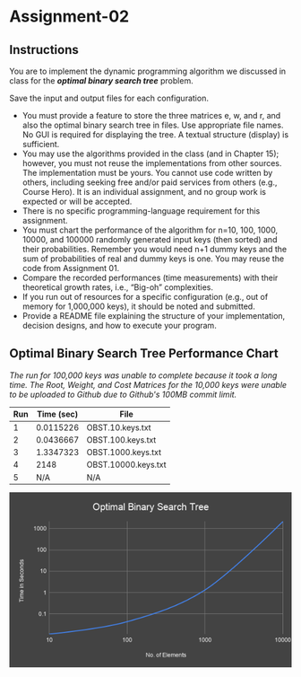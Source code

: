 # Assignment-02

## Instructions

You are to implement the dynamic programming algorithm we discussed in class for the ***optimal binary search tree*** problem.

Save the input and output files for each configuration.
-   You must provide a feature to store the three matrices e, w, and r, and also the optimal binary search tree in files. Use appropriate file names.  No GUI is required for displaying the tree.  A textual structure (display) is sufficient.
-   You may use the algorithms provided in the class (and in Chapter 15); however, you must not reuse the implementations from other sources. The implementation must be yours. You cannot use code written by others, including seeking free and/or paid services from others (e.g., Course Hero). It is an individual assignment, and no group work is expected or will be accepted.
-   There is no specific programming-language requirement for this assignment.
-   You must chart the performance of the algorithm for n=10, 100, 1000, 10000, and 100000 randomly generated input keys (then sorted) and their probabilities. Remember you would need n+1 dummy keys and the sum of probabilities of real and dummy keys is one. You may reuse the code from Assignment 01.
-   Compare the recorded performances (time measurements) with their theoretical growth rates, i.e., “Big-oh” complexities.
-   If you run out of resources for a specific configuration (e.g., out of memory for 1,000,000 keys), it should be noted and submitted.
-   Provide a README file explaining the structure of your implementation, decision designs, and how to execute your program.

## Optimal Binary Search Tree Performance Chart
*The run for 100,000 keys was unable to complete because it took a long time. The Root, Weight, and Cost Matrices for the 10,000 keys were unable to be uploaded to Github due to Github's 100MB commit limit.*

| Run | Time (sec) | File                             |
|-----|------------|----------------------------------|
| 1   | 0.0115226  | OBST.10.keys.txt                 |
| 2   | 0.0436667  | OBST.100.keys.txt                |
| 3   | 1.3347323  | OBST.1000.keys.txt               |
| 4   | 2148       | OBST.10000.keys.txt              |
| 5   |   N/A      |N/A                               |

![](https://github.com/MontoyaR/DP_OptimalBinarySearchTree/blob/master/src/Optimal%20Binary%20Search%20Tree/Optimal%20Binary%20Search%20Tree.png)

